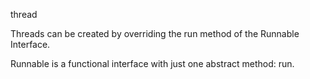 thread

Threads can be created by overriding the run method of the Runnable Interface.

Runnable is a functional interface with just one abstract method: run.


